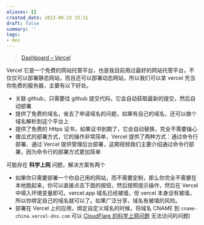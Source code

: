 ```yaml
---
aliases: []
created_date: 2023-08-23 15:31
draft: false
summary: ''
tags:
- dev
---
```


> [Dashboard – Vercel](https://vercel.com/dashboard)

Vercel 它是一个免费的网站托管平台，也是我目前用过最好的网站托管平台，不仅仅可以部署静态网站，而且还可以部署动态网站，所以我们可以拿 vercel 充当你免费的服务器，主要有以下好处。

- 关联 github，只需要往 github 提交代码，它会自动获取最新的提交，然后自动部署
- 提供了免费的域名，省去了申请域名的问题，如果有自己的域名，还可以做个域名解析到这个平台上
- 提供了免费的 Https 证书，如果证书到期了，它会自动替换，完全不需要操心
- 傻瓜式的部署方式，它的操作非常简单，Vercel 提供了两种方式：通过命令行部署、通过 Vercel 提供管理后台部署，这期视频我们主要介绍通过命令行部署，因为命令行的部署方式更加简单

可能存在 **科学上网** 问题，解决方案有两个

- 如果你只需要部署一个你自己用的网站，而不需要定制，那么你完全不需要在本地跑起来，你可以直接点击下面的按钮，然后按照提示操作，然后在 Vercel 中填入环境变量即可。vercel.app 域名已经被墙，但 vercel 本身没有被墙，所以你绑定自己的域名就可以了。如果广泛分享，域名有被墙的风险。
- 部署在 Vercel 上的应用，绑定自定义域名的时候，将域名 CNAME 到 `cname-china.vercel-dns.com` 可以 [CloudFlare 的科学上网问题](../../Daily/2023/2023-03-26.md#使用%20Cloudflare%20Workers%20解决%20OpenAI%20和%20ChatGPT%20的%20API%20无法访问的问题) 无法访问的问题)